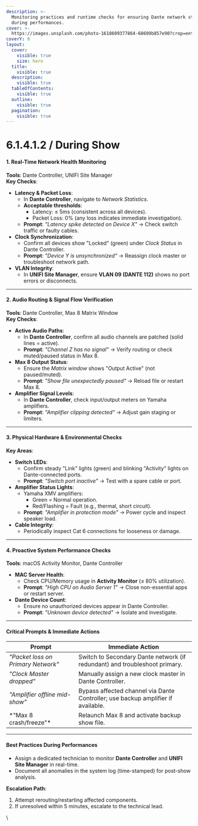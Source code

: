 ```yaml
---
description: >-
  Monitoring practices and runtime checks for ensuring Dante network stability
  during performances.
cover: >-
  https://images.unsplash.com/photo-1618609377864-68609b857e90?crop=entropy&cs=srgb&fm=jpg&ixid=M3wxOTcwMjR8MHwxfHNlYXJjaHw0fHxhdWRpb3xlbnwwfHx8fDE3NDU5OTQ1NDF8MA&ixlib=rb-4.0.3&q=85
coverY: 0
layout:
  cover:
    visible: true
    size: hero
  title:
    visible: true
  description:
    visible: true
  tableOfContents:
    visible: true
  outline:
    visible: true
  pagination:
    visible: true
---
```


# 6.1.4.1.2 / During Show

#### **1. Real-Time Network Health Monitoring**

**Tools**: Dante Controller, UNIFI Site Manager\
**Key Checks**:

* **Latency & Packet Loss**:
  * In **Dante Controller**, navigate to _Network Statistics_.
  * **Acceptable thresholds**:
    * Latency: ≤ 5ms (consistent across all devices).
    * Packet Loss: 0% (any loss indicates immediate investigation).
  * **Prompt**: _"Latency spike detected on Device X"_ → Check switch traffic or faulty cables.
* **Clock Synchronization**:
  * Confirm all devices show "Locked" (green) under _Clock Status_ in Dante Controller.
  * **Prompt**: _"Device Y is unsynchronized"_ → Reassign clock master or troubleshoot network path.
* **VLAN Integrity**:
  * In **UNIFI Site Manager**, ensure **VLAN 09 (DANTE 112)** shows no port errors or disconnects.

***

#### **2. Audio Routing & Signal Flow Verification**

**Tools**: Dante Controller, Max 8 Matrix Window\
**Key Checks**:

* **Active Audio Paths**:
  * In **Dante Controller**, confirm all audio channels are patched (solid lines = active).
  * **Prompt**: _"Channel Z has no signal"_ → Verify routing or check muted/paused status in Max 8.
* **Max 8 Output Status**:
  * Ensure the _Matrix window_ shows "Output Active" (not paused/muted).
  * **Prompt**: _"Show file unexpectedly paused"_ → Reload file or restart Max 8.
* **Amplifier Signal Levels**:
  * In **Dante Controller**, check input/output meters on Yamaha amplifiers.
  * **Prompt**: _"Amplifier clipping detected"_ → Adjust gain staging or limiters.

***

#### **3. Physical Hardware & Environmental Checks**

**Key Areas**:

* **Switch LEDs**:
  * Confirm steady "Link" lights (green) and blinking "Activity" lights on Dante-connected ports.
  * **Prompt**: _"Switch port inactive"_ → Test with a spare cable or port.
* **Amplifier Status Lights**:
  * Yamaha XMV amplifiers:
    * Green = Normal operation.
    * Red/Flashing = Fault (e.g., thermal, short circuit).
  * **Prompt**: _"Amplifier in protection mode"_ → Power cycle and inspect speaker load.
* **Cable Integrity**:
  * Periodically inspect Cat 6 connections for looseness or damage.

***

#### **4. Proactive System Performance Checks**

**Tools**: macOS Activity Monitor, Dante Controller

* **MAC Server Health**:
  * Check CPU/Memory usage in **Activity Monitor** (≤ 80% utilization).
  * **Prompt**: _"High CPU on Audio Server 1"_ → Close non-essential apps or restart server.
* **Dante Device Count**:
  * Ensure no unauthorized devices appear in Dante Controller.
  * **Prompt**: _"Unknown device detected"_ → Isolate and investigate.

***

#### **Critical Prompts & Immediate Actions**

| **Prompt**                         | **Immediate Action**                                                             |
| ---------------------------------- | -------------------------------------------------------------------------------- |
| _"Packet loss on Primary Network"_ | Switch to Secondary Dante network (if redundant) and troubleshoot primary.       |
| _"Clock Master dropped"_           | Manually assign a new clock master in Dante Controller.                          |
| _"Amplifier offline mid-show"_     | Bypass affected channel via Dante Controller; use backup amplifier if available. |
| \*"Max 8 crash/freeze"\*           | Relaunch Max 8 and activate backup show file.                                    |

***

#### **Best Practices During Performances**

* Assign a dedicated technician to monitor **Dante Controller** and **UNIFI Site Manager** in real-time.
* Document all anomalies in the system log (time-stamped) for post-show analysis.

**Escalation Path**:

1. Attempt rerouting/restarting affected components.
2. If unresolved within 5 minutes, escalate to the technical lead.

\
